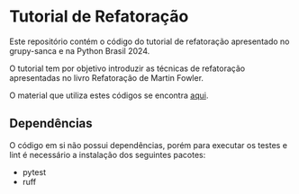 # Tutorial de Refatoração

Este repositório contém o código do tutorial de refatoração apresentado no grupy-sanca e na Python Brasil 2024.

O tutorial tem por objetivo introduzir as técnicas de refatoração apresentadas no livro Refatoração de Martin Fowler.

O material que utiliza estes códigos se encontra [aqui](https://docs.google.com/presentation/d/1QqoDZ-C_q8D0AGrTKahG8qKNkYk7ezkhIBC95ihxFG0/edit?usp=sharing). 

## Dependências

O código em si não possui dependências, porém para executar os testes e lint é necessário a instalação dos seguintes pacotes:

- pytest
- ruff
